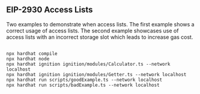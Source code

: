 ## EIP-2930 Access Lists

Two examples to demonstrate when access lists. The first example shows a correct usage of access lists. The second example showcases use of access lists with an incorrect storage slot which leads to increase gas cost.

## 

```
npx hardhat compile
npx hardhat node
npx hardhat ignition ignition/modules/Calculator.ts --network localhost
npx hardhat ignition ignition/modules/Getter.ts --network localhost
npx hardhat run scripts/goodExample.ts --network localhost
npx hardhat run scripts/badExample.ts --network localhost
```